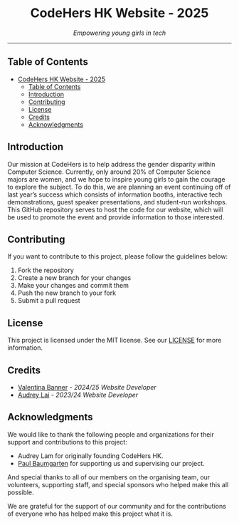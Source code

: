 # <div align="center">CodeHers HK Website - 2025</div>

<div align="center"><i>Empowering young girls in tech</i></div>

***

## Table of Contents

- [CodeHers HK Website - 2025](#codehers-hk-website---2025)
	- [Table of Contents](#table-of-contents)
	- [Introduction](#introduction)
	- [Contributing](#contributing)
	- [License](#license)
	- [Credits](#credits)
	- [Acknowledgments](#acknowledgments)

## Introduction

Our mission at CodeHers is to help address the gender disparity within Computer Science. Currently, only around 20% of Computer Science majors are women, and we hope to inspire young girls to gain the courage to explore the subject. To do this, we are planning an event continuing off of last year’s success which consists of information booths, interactive tech demonstrations, guest speaker presentations, and student-run workshops. This GitHub repository serves to host the code for our website, which will be used to promote the event and provide information to those interested.

## Contributing

If you want to contribute to this project, please follow the guidelines below:

1. Fork the repository
2. Create a new branch for your changes
3. Make your changes and commit them
4. Push the new branch to your fork
5. Submit a pull request

## License

This project is licensed under the MIT license. See our [LICENSE](LICENSE) for more information.

## Credits

- [Valentina Banner](https://github.com/realhuman101) - *2024/25 Website Developer*
- [Audrey Lai](https://github.com/audreylai) - *2023/24 Website Developer*

## Acknowledgments

We would like to thank the following people and organizations for their support and contributions to this project:

- Audrey Lam for originally founding CodeHers HK.
- [Paul Baumgarten](https://pbaumgarten.com) for supporting us and supervising our project.

And special thanks to all of our members on the organising team, our volunteers, supporting staff, and special sponsors who helped make this all possible.

We are grateful for the support of our community and for the contributions of everyone who has helped make this project what it is.
